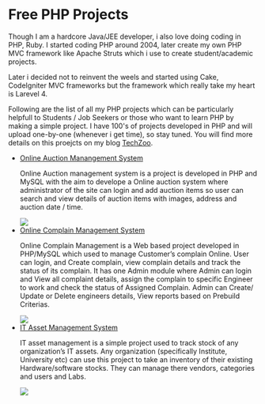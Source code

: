 Free PHP Projects
=================
<p>Though I am a hardcore Java/JEE developer, i also love doing coding in PHP, Ruby. I started coding PHP around 2004, later create my own PHP MVC framework like Apache Struts which i use to create student/academic projects.</p>

<p>Later i decided not to reinvent the weels and started using Cake, CodeIgniter MVC frameworks but the framework which really take my heart is Larevel 4.</p>

<p>Following are the list of all my PHP projects which can be particularly helpfull to Students / Job Seekers or those who want to learn PHP by making a simple project. I have 100's of projects developed in PHP and will upload one-by-one (whenever i get time), so stay tuned. You will find more details on this proejcts on my blog <a href="http://www.techzoo.org/">TechZoo</a>.</p>

<ul>
<li><a href="http://www.techzoo.org/projects/php-projects/online-auction-system-project-in-php.html">Online Auction Manangement System</a></li>
<p>Online Auction management system is a project is developed in PHP and MySQL with the aim to develope a Online auction system where administrator of the site can login and add auction items so user can search and view details of auction items with images, address and auction date / time.</p>
<img src="http://www.techzoo.org/wp-content/uploads/2014/12/auction-admin-module.png" />

<li><a href="http://www.techzoo.org/projects/online-complain-management-system-php-project.html">Online Complain Management System</a></li>
<p>Online Complain Management is a Web based project developed in PHP/MySQL which used to manage Customer’s complain Online. User can login, and Create complain, view complain details and track the status of its complain. It has one Admin module where Admin can login and View all complaint details, assign the complain to specific Engineer to work and check the status of Assigned Complain. Admin can Create/ Update or Delete engineers details, View reports based on Prebuild Criterias.</p>
<img src="http://www.techzoo.org/wp-content/uploads/2014/03/complainmgmt-landing.png" />

<li><a href="http://www.techzoo.org/projects/it-asset-management-system-project-in-php.html">IT Asset Management System</a></li>
<p>IT asset management is a simple project used to track stock of any organization’s IT assets. Any organization (specifically Institute, University etc) can use this project to take an inventory of their existing Hardware/software stocks. They can manage there vendors, categories and users and Labs.</p>
<img src="http://www.techzoo.org/wp-content/uploads/2013/03/Asset-Management-Stock.png" />

</ul>
